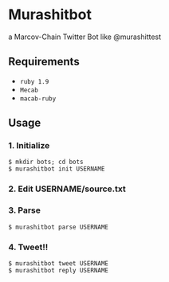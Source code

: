 # Murashitbot

a Marcov-Chain Twitter Bot like @murashittest

## Requirements
* `ruby 1.9`
* `Mecab`
* `macab-ruby`

## Usage

### 1. Initialize

    $ mkdir bots; cd bots
    $ murashitbot init USERNAME

### 2. Edit USERNAME/source.txt

### 3. Parse

    $ murashitbot parse USERNAME

### 4. Tweet!!

    $ murashitbot tweet USERNAME
    $ murashitbot reply USERNAME


